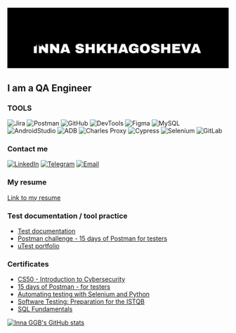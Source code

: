 ![Header](https://github.com/InnaGGB/InnaGGB/blob/main/assets/1690119808827.png)
## I am a QA Engineer

### TOOLS
![Jira](https://img.shields.io/badge/-Jira-090909?style=for-the-badge&logo=jira&logoColor=0320A2)
![Postman](https://img.shields.io/badge/-Postman-090909?style=for-the-badge&logo=postman&logoColor=F2980D)
![GitHub](https://img.shields.io/badge/-GitHub-090909?style=for-the-badge&logo=GitHub&logoColor=FFFFFF)
![DevTools](https://img.shields.io/badge/-DevTools-090909?style=for-the-badge&logo=googlechrome&logoColor=0B37D9 )
![Figma](https://img.shields.io/badge/-Figma-090909?style=for-the-badge&logo=Figma&logoColor=800464)
![MySQL](https://img.shields.io/badge/-MySQL-090909?style=for-the-badge&logo=MySQL&logoColor=0472BE)
![AndroidStudio](https://img.shields.io/badge/-AndroidStudio-090909?style=for-the-badge&logo=AndroidStudio&logoColor=35CC04)
![ADB](https://img.shields.io/badge/-ADB-090909?style=for-the-badge&logo=Android&logoColor=35CC04)
![Charles Proxy](https://img.shields.io/badge/-CharlesProxy-090909?style=for-the-badge&logo=charlesproxy&logoColor=35CC04)
![Cypress](https://img.shields.io/badge/-Cypress-090909?style=for-the-badge&logo=Cypress&logoColor=10D3BE)
![Selenium](https://img.shields.io/badge/-Selenium-090909?style=for-the-badge&logo=Selenium&logoColor=14D51A)
![GitLab](https://www.google.com/url?sa=i&url=https%3A%2F%2Fwww.svgrepo.com%2Fsvg%2F373625%2Fgitlab&psig=AOvVaw0OkL7avEz0xa_TXcbx0WJS&ust=1706551581321000&source=images&cd=vfe&opi=89978449&ved=0CBMQjRxqFwoTCJiW2JnWgIQDFQAAAAAdAAAAABAD)

### Contact me
[![LinkedIn](https://img.shields.io/badge/-LinkedIn-090909?style=for-the-badge&logo=LinkedIn&logoColor=0DA9E8)](http://linkedin.com/in/inna-shkhagosheva)
[![Telegram](https://img.shields.io/badge/-Telegram-090909?style=for-the-badge&logo=Telegram&logoColor=0DA9E8)](https://t.me/nokiggb)
[![Email](https://img.shields.io/badge/-Gmail-090909?style=for-the-badge&logo=gmail&logoColor=BF1414 )](mailto:innaggb@gmail.con)

### My resume 
[Link to my resume](https://drive.google.com/file/d/15pjSE5-CgXb4H2UNiqq_jAIb5j7CxZao/view?usp=sharing)

### Test documentation / tool practice
* [Test documentation](https://drive.google.com/drive/folders/1l_TmoXwdnFbcP9Z19nWRoeeQzj3t-P6U) 
* [Postman challenge - 15 days of Postman for testers](https://www.postman.com/interstellar-water-775154/workspace/qa-world)
* [uTest portfolio](https://docs.google.com/spreadsheets/d/1qDdNjZzwLNa37XrhYpV_oH4_A0-bufXyD-1HFMuqRec/edit#gid=0)

### Certificates
* [CS50 - Introduction to Cybersecurity](https://cs50.harvard.edu/certificates/3b6d161d-8569-40b1-ba19-d6e9ce30a772)
* [15 days of Postman - for testers](https://badgr.com/public/assertions/6CTYQKAFRXKGm-AluyWcFQ)
* [Automating testing with Selenium and Python](https://stepik.org/cert/1499379)
* [Software Testing: Preparation for the ISTQB](https://stepik.org/cert/184578)
* [SQL Fundamentals](https://www.sololearn.com/Certificate/CT-NTXFPYET/pdf)

[![Inna GGB's GitHub stats](https://github-readme-stats-sigma-five.vercel.app/api?username=innaggb&show_icons=true&theme=tokyonight)](https://github.com/innaggb/github-readme-stats)

